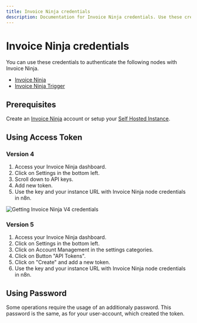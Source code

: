 ```yaml
---
title: Invoice Ninja credentials
description: Documentation for Invoice Ninja credentials. Use these credentials to authenticate Invoice Ninja in n8n, a workflow automation platform.
---
```


# Invoice Ninja credentials

You can use these credentials to authenticate the following nodes with Invoice Ninja.

- [Invoice Ninja](/integrations/builtin/app-nodes/n8n-nodes-base.invoiceninja/)
- [Invoice Ninja Trigger](/integrations/builtin/trigger-nodes/n8n-nodes-base.invoiceninjatrigger/)

## Prerequisites

Create an [Invoice Ninja](https://www.invoiceninja.com/) account or setup your [Self Hosted Instance](https://www.invoiceninja.org/).

## Using Access Token

### Version 4

1. Access your Invoice Ninja dashboard.
2. Click on Settings in the bottom left.
3. Scroll down to API keys.
4. Add new token.
5. Use the key and your instance URL with Invoice Ninja node credentials in n8n.


![Getting Invoice Ninja V4 credentials](/_images/integrations/builtin/credentials/invoiceninja/using-access-token-v4.gif)

### Version 5

1. Access your Invoice Ninja dashboard.
2. Click on Settings in the bottom left.
2. Click on Account Management in the settings categories.
3. Click on Button "API Tokens".
4. Click on "Create" and add a new token.
5. Use the key and your instance URL with Invoice Ninja node credentials in n8n.


## Using Password

Some operations require the usage of an additionaly password. This password is the same, as for your user-account, which created the token.

